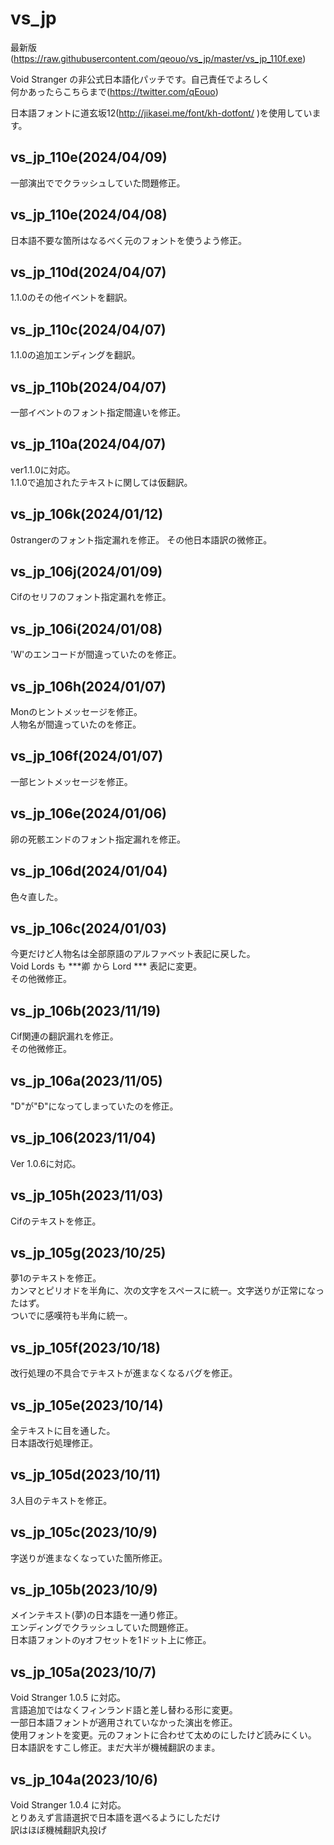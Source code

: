 # vs_jp

最新版(https://raw.githubusercontent.com/qeouo/vs_jp/master/vs_jp_110f.exe)  
  
Void Stranger の非公式日本語化パッチです。自己責任でよろしく  
何かあったらこちらまで(https://twitter.com/qEouo)  
  
日本語フォントに道玄坂12(http://jikasei.me/font/kh-dotfont/ )を使用しています。
## vs_jp_110e(2024/04/09)  
一部演出ででクラッシュしていた問題修正。
## vs_jp_110e(2024/04/08)  
日本語不要な箇所はなるべく元のフォントを使うよう修正。   
## vs_jp_110d(2024/04/07)  
1.1.0のその他イベントを翻訳。  
## vs_jp_110c(2024/04/07)  
1.1.0の追加エンディングを翻訳。  
## vs_jp_110b(2024/04/07)  
一部イベントのフォント指定間違いを修正。
## vs_jp_110a(2024/04/07)  
ver1.1.0に対応。  
1.1.0で追加されたテキストに関しては仮翻訳。 
## vs_jp_106k(2024/01/12)  
0strangerのフォント指定漏れを修正。 
その他日本語訳の微修正。  
## vs_jp_106j(2024/01/09)  
Cifのセリフのフォント指定漏れを修正。   
## vs_jp_106i(2024/01/08)  
'W'のエンコードが間違っていたのを修正。 
## vs_jp_106h(2024/01/07)  
Monのヒントメッセージを修正。  
人物名が間違っていたのを修正。  
## vs_jp_106f(2024/01/07)  
一部ヒントメッセージを修正。     
## vs_jp_106e(2024/01/06)  
卵の死骸エンドのフォント指定漏れを修正。   
## vs_jp_106d(2024/01/04)  
色々直した。  
## vs_jp_106c(2024/01/03)
今更だけど人物名は全部原語のアルファベット表記に戻した。  
Void Lords も ***卿 から Lord *** 表記に変更。  
その他微修正。  
## vs_jp_106b(2023/11/19)
Cif関連の翻訳漏れを修正。  
その他微修正。  
## vs_jp_106a(2023/11/05)
"D"が"Đ"になってしまっていたのを修正。   
## vs_jp_106(2023/11/04)
Ver 1.0.6に対応。    
## vs_jp_105h(2023/11/03)
Cifのテキストを修正。  
## vs_jp_105g(2023/10/25)
夢1のテキストを修正。  
カンマとピリオドを半角に、次の文字をスペースに統一。文字送りが正常になったはず。  
ついでに感嘆符も半角に統一。  
## vs_jp_105f(2023/10/18)
改行処理の不具合でテキストが進まなくなるバグを修正。 
## vs_jp_105e(2023/10/14)
全テキストに目を通した。  
日本語改行処理修正。  
## vs_jp_105d(2023/10/11)
3人目のテキストを修正。 
## vs_jp_105c(2023/10/9)
字送りが進まなくなっていた箇所修正。    
## vs_jp_105b(2023/10/9)
メインテキスト(夢)の日本語を一通り修正。  
エンディングでクラッシュしていた問題修正。  
日本語フォントのyオフセットを1ドット上に修正。  
## vs_jp_105a(2023/10/7)
Void Stranger 1.0.5 に対応。  
言語追加ではなくフィンランド語と差し替わる形に変更。  
一部日本語フォントが適用されていなかった演出を修正。  
使用フォントを変更。元のフォントに合わせて太めのにしたけど読みにくい。  
日本語訳をすこし修正。まだ大半が機械翻訳のまま。  

## vs_jp_104a(2023/10/6)
Void Stranger 1.0.4 に対応。  
とりあえず言語選択で日本語を選べるようにしただけ  
訳はほぼ機械翻訳丸投げ 
